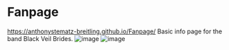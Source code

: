 # Fanpage
https://anthonystematz-breitling.github.io/Fanpage/
Basic info page for the band Black Veil Brides.
![image](https://user-images.githubusercontent.com/64037800/91513947-2cfc3800-e8ab-11ea-8bdb-55f1465e115d.png)
![image](https://user-images.githubusercontent.com/64037800/91514013-5321d800-e8ab-11ea-83bd-310b7cec7ddf.png)
